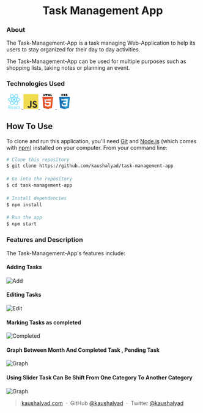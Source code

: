 <h1 align="center">Task Management App</h1>
<h3>About</h3>
<p>The Task-Management-App is a task managing Web-Application to help its users to stay organized for their day to day activities.</p> 
<p>The Task-Management-App can be used for multiple purposes such as shopping lists, taking notes or planning an event.</p>
<h3>Technologies Used</h3>
<p> <a href="https://reactjs.org/" target="_blank"> <img src="https://raw.githubusercontent.com/devicons/devicon/master/icons/react/react-original-wordmark.svg" alt="react" width="40" height="40"/> </a>
<a href="https://developer.mozilla.org/en-US/docs/Web/JavaScript" target="_blank"> <img src="https://raw.githubusercontent.com/devicons/devicon/master/icons/javascript/javascript-original.svg" alt="javascript" width="40" height="40"/> </a> 
<a href="https://www.w3.org/html/" target="_blank"> <img src="https://raw.githubusercontent.com/devicons/devicon/master/icons/html5/html5-original-wordmark.svg" alt="html5" width="40" height="40"/> </a><a href="https://www.w3schools.com/css/" target="_blank"> <img src="https://raw.githubusercontent.com/devicons/devicon/master/icons/css3/css3-original-wordmark.svg" alt="css3" width="40" height="40"/> </a></p>

## How To Use

To clone and run this application, you'll need [Git](https://git-scm.com) and [Node.js](https://nodejs.org/en/download/) (which comes with [npm](http://npmjs.com)) installed on your computer. From your command line:

```bash
# Clone this repository
$ git clone https://github.com/kaushalyad/task-management-app

# Go into the repository
$ cd task-management-app

# Install dependencies
$ npm install

# Run the app
$ npm start
```

<h3>Features and Description</h3>
<p>The Task-Management-App's features include:</p>
<p>
<h4>Adding Tasks</h4>

![Add](https://github.com/kaushalyad/task-management-app/assets/80744782/0e0a0835-f3fe-423f-b189-2d03f410c817)

</p>
<p>
<h4>Editing Tasks</h4>

![Edit](https://github.com/kaushalyad/task-management-app/assets/80744782/319802f8-5d5a-493a-9c52-053c633ee3aa)

</p>
<p>
<h4>Marking Tasks as completed</h4>

![Completed](https://github.com/kaushalyad/task-management-app/assets/80744782/b7a04b03-fa39-4a35-a534-bd187a438ecc)

</p>
<p>

<h4>Graph Between Month And Completed Task , Pending Task </h4>

![Graph](https://github.com/kaushalyad/task-management-app/assets/80744782/27091792-fc65-40bb-91ae-2697131544f7)

</p>
<h4>Using Slider Task Can Be Shift From One Category To Another Category </h4>

![Graph](https://github.com/kaushalyad/task-management-app/assets/80744782/27091792-fc65-40bb-91ae-2697131544f7)

</p>

> [kaushalyad.com](kaushalyad321.com) &nbsp;&middot;&nbsp;
> GitHub [@kaushalyad](https://github.com/kaushalyad) &nbsp;&middot;&nbsp;
> Twitter [@kaushalyad](https://twitter.com/kaushalyad)
